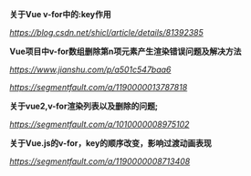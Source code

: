 **关于Vue v-for中的:key作用**

*https://blog.csdn.net/shicl/article/details/81392385*



**Vue项目中v-for数组删除第n项元素产生渲染错误问题及解决方法**

*https://www.jianshu.com/p/a501c547baa6*

*https://segmentfault.com/a/1190000013787818*



**关于vue2,v-for渲染列表以及删除的问题;**

*https://segmentfault.com/q/1010000008975102*



**关于Vue.js的v-for，key的顺序改变，影响过渡动画表现**

*https://segmentfault.com/a/1190000008713408*


  